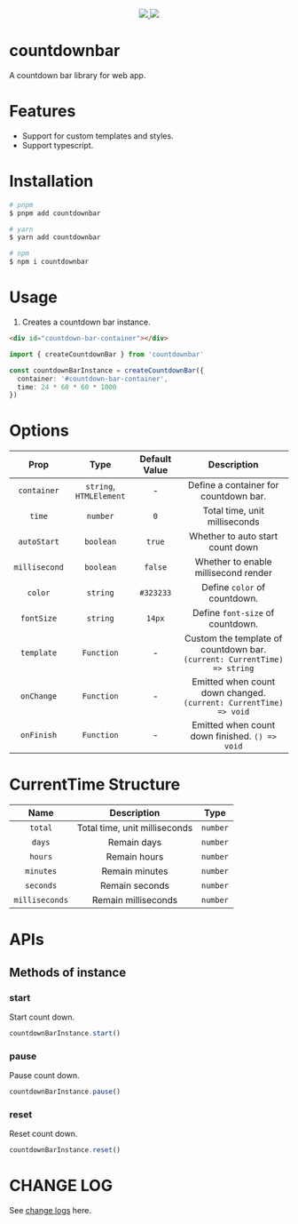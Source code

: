 <p align="center">
  <a href="https://www.npmjs.org/package/countdownbar">
    <img src="https://img.shields.io/npm/v/countdownbar.svg">
  </a>
  <a href="https://npmcharts.com/compare/countdownbar?minimal=true">
    <img src="https://img.shields.io/npm/dm/countdownbar.svg">
  </a>
  <br>
</p>

# countdownbar

A countdown bar library for web app.

# Features

- Support for custom templates and styles.
- Support typescript.

# Installation

```bash
# pnpm
$ pnpm add countdownbar

# yarn
$ yarn add countdownbar

# npm
$ npm i countdownbar
```

# Usage

1. Creates a countdown bar instance.

```html
<div id="countdown-bar-container"></div>
```

```ts
import { createCountdownBar } from 'countdownbar'

const countdownBarInstance = createCountdownBar({
  container: '#countdown-bar-container',
  time: 24 * 60 * 60 * 1000
})
```

# Options

| Prop | Type | Default Value | Description |
| :---:| :---: | :---: | :---: |
| `container` | `string`, `HTMLElement` | - | Define a container for countdown bar. |
| `time` | `number` | `0` | Total time, unit milliseconds |
| `autoStart` | `boolean` | `true` | Whether to auto start count down |
| `millisecond` | `boolean` | `false` | Whether to enable millisecond render |
| `color` | `string` | `#323233` | Define `color` of countdown. |
| `fontSize` | `string` | `14px` | Define `font-size` of countdown. |
| `template` | `Function` | - | Custom the template of countdown bar. `(current: CurrentTime) => string` |
| `onChange` | `Function` | - | Emitted when count down changed. `(current: CurrentTime) => void` |
| `onFinish` | `Function` | - | Emitted when count down finished. `() => void` |

# CurrentTime Structure

| Name | Description | Type |
| :---: | :---: | :---: |
| `total` | Total time, unit milliseconds | `number` |
| `days` | Remain days | `number` |
| `hours` | Remain hours | `number` |
| `minutes` | Remain minutes | `number` |
| `seconds` | Remain seconds | `number` |
| `milliseconds` | Remain milliseconds | `number` |

# APIs

## Methods of instance

### start

Start count down.

```ts
countdownBarInstance.start()
```

### pause

Pause count down.

```ts
countdownBarInstance.pause()
```

### reset

Reset count down.

```ts
countdownBarInstance.reset()
```

# CHANGE LOG

See [change logs](./CHANGELOG.md) here.